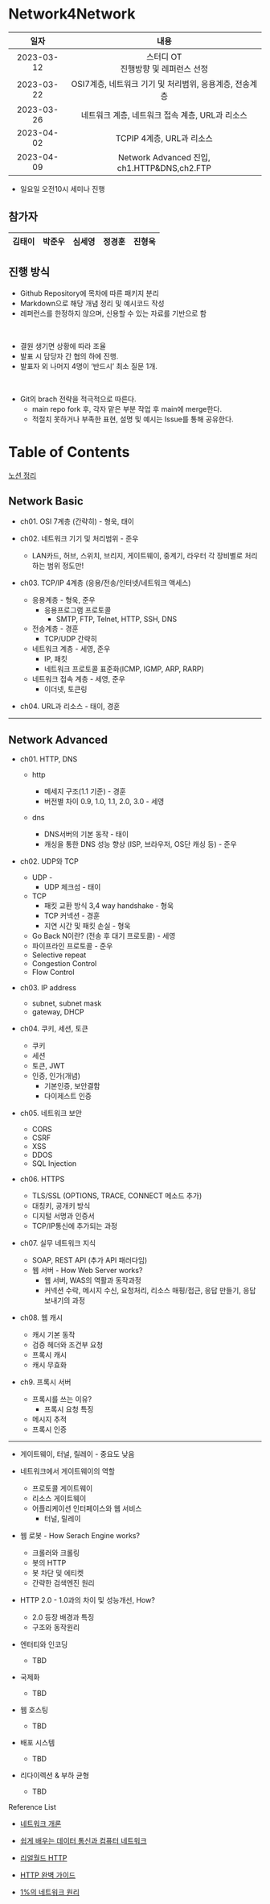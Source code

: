 # Network4Network

| 일자 | 내용 |
|:--:| :--:|
| 2023-03-12 | 스터디 OT<br> 진행방향 및 레퍼런스 선정 |
| 2023-03-22 | OSI7계층, 네트워크 기기 및 처리범위, 응용계층, 전송계층 |
| 2023-03-26 | 네트워크 계층, 네트워크 접속 계층, URL과 리소스 |
| 2023-04-02 | TCPIP 4계층, URL과 리소스 |
| 2023-04-09 | Network Advanced 진입, ch1.HTTP&DNS,ch2.FTP |

- 일요일 오전10시 세미나 진행

## 참가자
| 김태이 | 박준우 | 심세영 | 정경훈 | 진형욱 |
| :-:  | :-:   | :-:  | :-:  | :-:   |



## 진행 방식
- Github Repository에 목차에 따른 패키지 분리
- Markdown으로 해당 개념 정리 및 예시코드 작성
- 레퍼런스를 한정하지 않으며, 신용할 수 있는 자료를 기반으로 함

<br>

- 결원 생기면 상황에 따라 조율
- 발표 시 담당자 간 협의 하에 진행.
- 발표자 외 나머지 4명이 ‘반드시’ 최소 질문 1개.

<br>

- Git의 brach 전략을 적극적으로 따른다.
    - main repo fork 후, 각자 맡은 부분 작업 후 main에 merge한다.
    - 적절치 못하거나 부족한 표현, 설명 및 예시는 Issue를 통해 공유한다.




# Table of Contents

[노션 정리](https://walnut-pan-628.notion.site/338fa3da4eb44e9e9bf53ba7e53b6cc7)

## Network Basic

- ch01. OSI 7계층 (간략히) - 형욱, 태이

- ch02. 네트워크 기기 및 처리범위 - 준우
    - LAN카드, 허브, 스위치, 브리지, 게이트웨이, 중계기, 라우터
    각 장비별로 처리하는 범위 정도만!

- ch03. TCP/IP 4계층 (응용/전송/인터넷/네트워크 액세스)
    - 응용계층 - 형욱, 준우
        - 응용프로그램 프로토콜
            - SMTP, FTP, Telnet, HTTP, SSH, DNS
    - 전송계층 - 경훈
        - TCP/UDP 간략히
    - 네트워크 계층 - 세영, 준우
        - IP, 패킷
        - 네트워크 프로토콜 표준화(ICMP, IGMP, ARP, RARP)
    - 네트워크 접속 계층 - 세영, 준우
        - 이더넷, 토큰링

- ch04. URL과 리소스 - 태이, 경훈

---

## Network Advanced

- ch01. HTTP, DNS
    - http
        - 메세지 구조(1.1 기준) - 경훈
        - 버전별 차이 0.9, 1.0, 1.1, 2.0, 3.0 - 세영
    
    - dns
        - DNS서버의 기본 동작 - 태이
        - 캐싱을 통한 DNS 성능 향상 (ISP, 브라우저, OS단 캐싱 등) - 준우
    
- ch02. UDP와 TCP 
    - UDP - 
        - UDP 체크섬 - 태이
    - TCP 
        - 패킷 교환 방식 3,4 way handshake - 형욱
        - TCP 커넥션 - 경훈
        - 지연 시간 및 패킷 손실 - 형욱
    - Go Back N이란? (전송 후 대기 프로토콜) - 세영
    - 파이프라인 프로토콜 - 준우
    - Selective repeat
    - Congestion Control
    - Flow Control

- ch03. IP address
    - subnet, subnet mask
    - gateway, DHCP


- ch04. 쿠키, 세션, 토큰
    - 쿠키
    - 세션
    - 토큰, JWT
    - 인증, 인가(개념)
        - 기본인증, 보안결함
        - 다이제스트 인증
    
- ch05. 네트워크 보안
    - CORS
    - CSRF
    - XSS
    - DDOS
    - SQL Injection

- ch06. HTTPS
    - TLS/SSL (OPTIONS, TRACE, CONNECT 메소드 추가)
    - 대칭키, 공개키 방식
    - 디지털 서명과 인증서
    - TCP/IP통신에 추가되는 과정


- ch07. 실무 네트워크 지식
    -  SOAP, REST API (추가 API 패러다임)
    - 웹 서버 - How Web Server works?
        - 웹 서버, WAS의 역활과 동작과정
        - 커넥션 수락, 메시지 수신, 요청처리, 리소스 매핑/접근, 응답 만들기, 응답 보내기의 과정

- ch08. 웹 캐시
    - 캐시 기본 동작
    - 검증 헤더와 조건부 요청
    - 프록시 캐시
    - 캐시 무효화

-  ch9. 프록시 서버
    - 프록시를 쓰는 이유?
        - 프록시 요청 특징
    - 메시지 추적
    - 프록시 인증

---

- 게이트웨이, 터널, 릴레이 - 중요도 낮음
- 네트워크에서 게이트웨이의 역할
    - 프로토콜 게이트웨이
    - 리소스 게이트웨이
    - 어플리케이션 인터페이스와 웹 서비스
        - 터널, 릴레이
- 웹 로봇 - How Serach Engine works?
    - 크롤러와 크롤링
    - 봇의 HTTP
    - 봇 차단 및 에티켓
    - 간략한 검색엔진 원리

- HTTP 2.0 - 1.0과의 차이 및 성능개선, How?
    - 2.0 등장 배경과 특징
    - 구조와 동작원리

- 엔터티와 인코딩
    - TBD

- 국제화
    - TBD

- 웹 호스팅
    - TBD

- 배포 시스템
    - TBD

- 리다이렉션 & 부하 균형
    - TBD

Reference List
- [네트워크 개론](https://www.hanbit.co.kr/store/books/look.php?p_code=B7721595096)

- [쉽게 배우는 데이터 통신과 컴퓨터 네트워크](https://www.hanbit.co.kr/store/books/look.php?p_code=B3980824801)

- [리얼월드 HTTP](https://www.hanbit.co.kr/store/books/look.php?p_code=B7009240426)

- [HTTP 완벽 가이드](http://www.yes24.com/Product/Goods/15381085)

- [1%의 네트워크 원리](https://www.aladin.co.kr/shop/wproduct.aspx?ItemId=437756)

